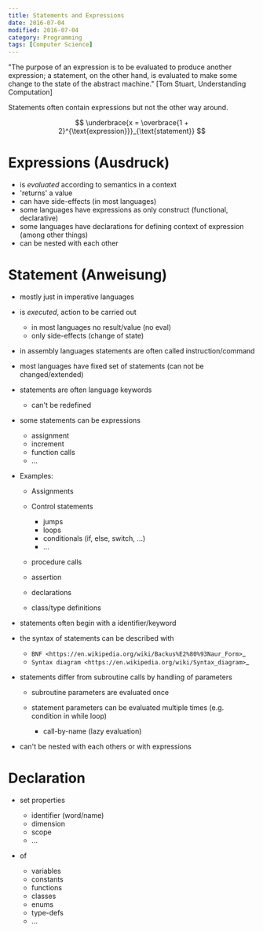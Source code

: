 ```yaml
---
title: Statements and Expressions
date: 2016-07-04
modified: 2016-07-04
category: Programming
tags: [Computer Science]
---
```


"The purpose of an expression is to be evaluated to produce another expression; a statement, on the other hand, is evaluated to make some change to the state of the abstract machine." [Tom Stuart, Understanding Computation]

Statements often contain expressions but not the other way around.


$$
\underbrace{x = \overbrace{1 + 2}^{\text{expression}}}_{\text{statement}}
$$


Expressions (Ausdruck)
======================

- is *evaluated* according to semantics in a context
- 'returns' a value
- can have side-effects (in most languages)
- some languages have expressions as only construct (functional, declarative)
- some languages have declarations for defining context of expression (among other things)
- can be nested with each other


Statement (Anweisung)
=====================

- mostly just in imperative languages
- is *executed*, action to be carried out

    - in most languages no result/value (no eval)
    - only side-effects (change of state)

- in assembly languages statements are often called instruction/command
- most languages have fixed set of statements (can not be changed/extended)
- statements are often language keywords

    - can't be redefined

- some statements can be expressions

    - assignment
    - increment
    - function calls
    - ...

- Examples:

    - Assignments
    - Control statements

        - jumps
        - loops
        - conditionals (if, else, switch, ...)
        - ...

    - procedure calls
    - assertion
    - declarations
    - class/type definitions

- statements often begin with a identifier/keyword
- the syntax of statements can be described with

    - `BNF <https://en.wikipedia.org/wiki/Backus%E2%80%93Naur_Form>`_
    - `Syntax diagram <https://en.wikipedia.org/wiki/Syntax_diagram>`_

- statements differ from subroutine calls by handling of parameters

    - subroutine parameters are evaluated once
    - statement parameters can be evaluated multiple times (e.g. condition in while loop)

        - call-by-name (lazy evaluation)

- can't be nested with each others or with expressions

Declaration
===========

- set properties

    - identifier (word/name)
    - dimension
    - scope
    - ...

- of

    - variables
    - constants
    - functions
    - classes
    - enums
    - type-defs
    - ...
